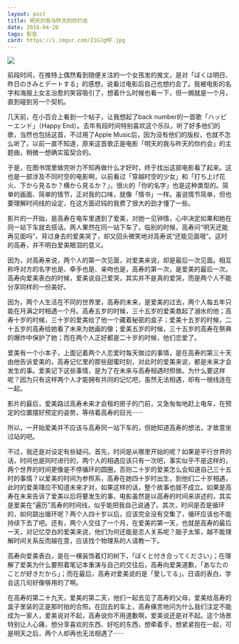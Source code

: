 ```yaml
---
layout: post
title: 明天的我与昨天的你约会
date: 2018-04-20
tags: 影音
card: https://i.imgur.com/Z1GJgMF.jpg
---
```


<a href="https://i.imgur.com/Z1GJgMF.jpg" data-fancybox="ashita" data-caption="ぼくは明日"><img src="https://i.imgur.com/SQg7B9j.jpg"></a>

前段时间，在推特上偶然看到随便关注的一个女孩发的推文，是对「ぼくは明日、昨日のきみとデートする」的感想，说看过电影后自己也想约会了。我被电影的名字和海报上女主治愈的笑容吸引了，想着什么时候也看一下，但一搁就是一个月，直到碰到另一个契机。

几天前，在小百合上看到一个帖子，让我想起了back number的一首歌「ハッピーエンド」（Happy End）。去年有段时间特别喜欢这个乐队，听了好多他们的歌，当然也包括这首，不过用了Apple Music后，因为没有他们的版权，也就不怎么听了。以前一直不知道，原来这首歌正是电影「明天的我与昨天的你约会」的主题曲，稍微一想确实蛮契合的。

于是，在图书馆里做完听力不知再做什么才好时，终于找出这部电影看了起来。这也是一部涉及不同时空的电影啊，以前看过「穿越时空的少女」和「打ち上げ花火、下から見るか？横から見るか？」，很火的「你的名字」也是这种类型的。简单的画面、简单的情节，正对我的口味，就像「情书」一样。虽说情节简单，但也要理解时间线的设定，在这方面迟钝的我费了很大的劲才懂了一些。

影片的一开始，是高寿在电车里遇到了爱美，对她一见钟情，心中决定如果和她在同一站下车就去搭话。两人果然在同一站下车了，临别的时候，高寿问“明天还能再见面吗”，背过身去的爱美哭了，却又回头微笑地对高寿说“还能见面哦”。这时的高寿，并不明白爱美眼泪的意义。

因为，对高寿来说，两个人的第一次见面，对爱美来说，却是最后一次见面。相互称呼对方的名字也是、牵手也是、亲吻也是，高寿的第一次，是爱美的最后一次。高寿向爱美表白的时候，爱美说自己爱哭，其实并不是真的爱哭，而是两个人不能分享同样的一份美好。

因为，两个人生活在不同的世界里，高寿的未来，是爱美的过去，两个人每五年只能在月满之时相遇一个月。高寿五岁的时候，三十五岁的爱美救起了溺水的他；高寿十岁的时候，三十岁的爱美给了他一个藏着秘密的盒子；爱美十五岁的时候，二十五岁的高寿给她看了未来为她画的像；爱美五岁的时候，三十五岁的高寿在祭典的爆炸中保护了她；而在两个人正好都是二十岁的时候，他们恋爱了。

爱美有一个小本子，上面记着两个人恋爱时每天做过的事情，是在高寿的第三十天由他告诉爱美的，高寿记忆里的那些甜蜜时刻，对此时的爱美来说，都是未来才会发生的事。爱美记下这些事情，是为了在未来与高寿相遇时照做。为什么要这样呢？因为只有这样两个人才能拥有共同的记忆吧，虽然无法相遇，却有一根线连在一起。

影片的最后，爱美路过高寿未来才会租的房子的门前，又急匆匆地赶上电车，在预定的位置摆好预定的姿势，等待着高寿的目光······

所以，一开始爱美并不应该与高寿同一站下车的，但她知道高寿的想法，才故意坐过站的吧。

不过，我还是对设定有些疑问。首先，时间是从哪里开始的呢？如果是平行世界的话，时间也是同时进行的，两个人的相遇应该只有一次吧，事实似乎不是这样的，两个世界的时间更像是不停循环的圆圈，否则二十岁的爱美怎么会知道自己三十五时的事情？以爱美的时间为参照系，高寿在她四十岁时出生，到他们二十岁相遇，此时的爱美理应不知道未来才对，如果这样的话，整个故事也就不成立。如果是高寿在未来告诉了爱美以后将要发生的事，电影虽然是以高寿的时间来讲述的，其实是爱美在“遍历”高寿的时间线，似乎能把我自己说通了。其次，时间是否是循环的，如何跳出循环呢？两个人四十岁以后，应该完全没有交集了，循环应该也不能持续下去了吧。还有，两个人交往了一个月，在爱美的第一天，也就是高寿的最后一天，对记忆空白的爱美来说，他们为何还能是恋人关系呢？脑子太笨，越不能理解时间关系反而越在意，应该找个物理系的人请教一下。

高寿向爱美表白，是在一棵装饰着灯的树下，「ぼくと付き合ってください」；在理解了爱美为什么要照着笔记本重演与自己的交往后，高寿向爱美道歉，「あなたのことが好きだから」；而在最后，高寿对爱美说的是「愛してる」。日语的表白，学会这几句好像够用的了啊。

在高寿的第二十九天，爱美的第二天，他们一起去见了高寿的父母，爱美给高寿的盒子里装的正是那时拍的合照。在回去的车上，高寿痛苦地问为什么我们注定不能成为一家人，爱美说对不起，高寿说你不用道歉啊，爱美说还是对不起。这个场景特别让人心痛，想分享喜欢的东西、好吃的东西，想牵着手，想紧紧抱在一起，可是明天之后，两个人却再也无法相遇了······